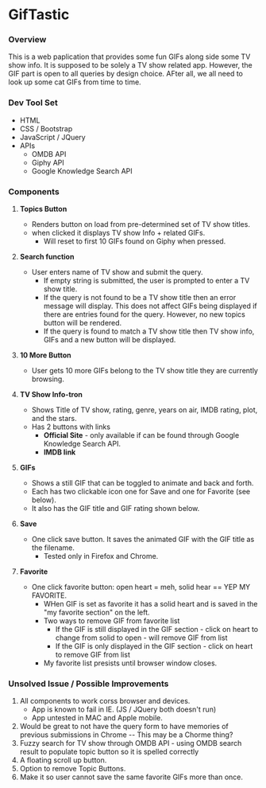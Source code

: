 # GifTastic

### Overview

This is a web paplication that provides some fun GIFs along side some TV show info. It is supposed to be solely a TV show related app. However, the GIF part is open to all queries by design choice. AFter all, we all need to look up some cat GIFs from time to time.

### Dev Tool Set
- HTML
- CSS / Bootstrap
- JavaScript / JQuery
- APIs
   * OMDB API
   * Giphy API
   * Google Knowledge Search API

### Components

1. **Topics Button**
   * Renders button on load from pre-determined set of TV show titles.
   * when clicked it displays TV show Info + related GIFs.
      * Will reset to first 10 GIFs found on Giphy when pressed.

2. **Search function**
   * User enters name of TV show and submit the query.
      * If empty string is submitted, the user is prompted to enter a TV show title.
      * If the query is not found to be a TV show title then an error message will display. This does not affect GIFs being displayed if there are entries found for the query. However, no new topics button will be rendered.
      * If the query is found to match a TV show title then TV show info, GIFs and a new button will be displayed.

3. **10 More Button**
   * User gets 10 more GIFs belong to the TV show title they are currently browsing.

4. **TV Show Info-tron**
   * Shows Title of TV show, rating, genre, years on air, IMDB rating, plot, and the stars.
   * Has 2 buttons with links
      * **Official Site** - only available if can be found through Google Knowledge Search API.
      * **IMDB link**

5. **GIFs**
   * Shows a still GIF that can be toggled to animate and back and forth.
   * Each has two clickable icon one for Save and one for Favorite (see below).
   * It also has the GIF title and GIF rating shown below.

6. **Save**
   * One click save button. It saves the animated GIF with the GIF title as the filename.
      * Tested only in Firefox and Chrome.

7. **Favorite**
   * One click favorite button: open heart = meh, solid hear == YEP MY FAVORITE.
      * WHen GIF is set as favorite it has a solid heart and is saved in the "my favorite section" on the left.
      * Two ways to remove GIF from favorite list
         * If the GIF is still displayed in the GIF section - click on heart to change from solid to open - will remove GIF from list
         * If the GIF is only displayed in the GIF section - click on heart to remove GIF from list
      * My favorite list presists until browser window closes.

### Unsolved Issue / Possible Improvements
1. All components to work corss browser and devices.
   * App is known to fail in IE. (JS / JQuery both doesn't run)
   * App untested in MAC and Apple mobile.
2. Would be great to not have the query form to have memories of previous submissions in Chrome -- This may be a Chorme thing?
3. Fuzzy search for TV show through OMDB API - using OMDB search result to populate topic button so it is spelled correctly
4. A floating scroll up button.
5. Option to remove Topic Buttons.
6. Make it so user cannot save the same favorite GIFs more than once.

